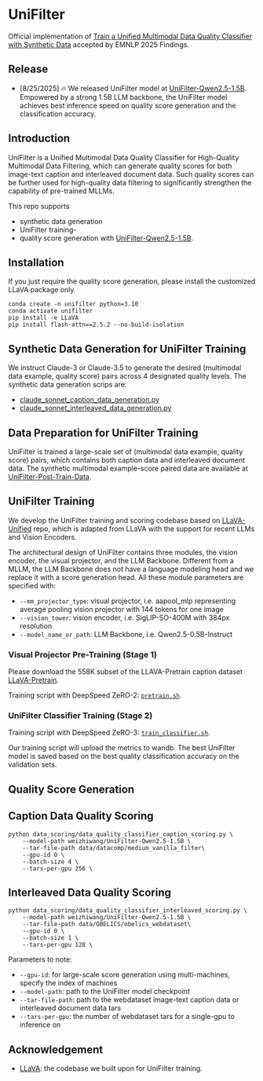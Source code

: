 # UniFilter

Official implementation of [Train a Unified Multimodal Data Quality Classifier with Synthetic Data]() accepted by EMNLP 2025 Findings.


## Release
<!-- - [3/31/2025] 🔥 We released all pre-training data in webdataset format at [Open-Qwen2VL-Data](https://huggingface.co/datasets/weizhiwang/Open-Qwen2VL-Data).
- [3/31/2025] 🔥 We released the technical report for [**Open-Qwen2VL**](https://arxiv.org/abs/2504.00595). -->
- [8/25/2025] 🔥 We released UniFilter model at [UniFilter-Qwen2.5-1.5B](https://huggingface.co/weizhiwang/UniFilter-Qwen2.5-1.5B). Empowered by a strong 1.5B LLM backbone, the UniFilter model achieves best inference speed on quality score generation and the classification accuracy.


## Introduction
UniFilter is a Unified Multimodal Data Quality Classifier for High-Quality Multimodal Data Filtering, which can generate quality scores for both image-text caption and interleaved document data. Such quality scores can be further used for high-quality data filtering to significantly strengthen the capability of pre-trained MLLMs.

This repo supports
 - synthetic data generation
 - UniFilter training-
 - quality score generation with [UniFilter-Qwen2.5-1.5B](https://huggingface.co/weizhiwang/UniFilter-Qwen2.5-1.5B).

## Installation
If you just require the quality score generation, please install the customized LLaVA package only.

```Shell
conda create -n unifilter python=3.10
conda activate unifilter
pip install -e LLaVA
pip install flash-attn==2.5.2 --no-build-isolation
```

## Synthetic Data Generation for UniFilter Training
We instruct Claude-3 or Claude-3.5 to generate the desired (multimodal data example, quality score) pairs across 4 designated quality levels.
The synthetic data generation scrips are:
 - [claude_sonnet_caption_data_generation.py](data_prepare/caption_data_scripts/claude_sonnet_caption_data_generation.py)
 - [claude_sonnet_interleaved_data_generation.py](data_prepare/interleaved_data_scripts/claude_sonnet_interleaved_data_generation.py)

## Data Preparation for UniFilter Training
UniFilter is trained a large-scale set of (multimodal data example, quality score) pairs, which contains both caption data and interleaved document data. The synthetic multimodal example-score paired data are available at [UniFilter-Post-Train-Data]().

## UniFilter Training
We develop the UniFilter training and scoring codebase based on [LLaVA-Unified]() repo, which is adapted from LLaVA with the support for recent LLMs and Vision Encoders. 
<!-- An additional [LlavaPhi3Classifier](LLaVA/llava/model/language_model/llava_phi3.py#235) class is customized as the model class for UniFilter. -->

The architectural design of UniFilter contains three modules, the vision encoder, the visual projector, and the LLM Backbone. Different from a MLLM, the LLM Backbone does not have a language modeling head and we replace it with a score generation head. All these module parameters are specified with:
- `--mm_projector_type`: visual projector, i.e. aapool_mlp representing average pooling vision projector with 144 tokens for one image
- `--vision_tower`: vision encoder, i.e. SigLIP-SO-400M with 384px resolution
- `--model_name_or_path`: LLM Backbone, i.e. Qwen2.5-0.5B-Instruct


### Visual Projector Pre-Training (Stage 1)

Please download the 558K subset of the LLAVA-Pretrain caption dataset [LLaVA-Pretrain](https://huggingface.co/datasets/liuhaotian/LLaVA-Pretrain).

Training script with DeepSpeed ZeRO-2: [`pretrain.sh`](scripts/v1_5/pretrain.sh).


### UniFilter Classifier Training (Stage 2)


Training script with DeepSpeed ZeRO-3: [`train_classifier.sh`](scripts/v1_5/train_classifier.sh).

Our training script will upload the metrics to wandb. The best UniFilter model is saved based on the best quality classification accuracy on the validation sets.


## Quality Score Generation

## Caption Data Quality Scoring
```Shell
python data_scoring/data_quality_classifier_caption_scoring.py \
    --model-path weizhiwang/UniFilter-Qwen2.5-1.5B \
    --tar-file-path data/datacomp/medium_vanilla_filter\ 
    --gpu-id 0 \
    --batch-size 4 \
    --tars-per-gpu 256 \
```

## Interleaved Data Quality Scoring
```Shell
python data_scoring/data_quality_classifier_interleaved_scoring.py \
    --model-path weizhiwang/UniFilter-Qwen2.5-1.5B \
    --tar-file-path data/OBELICS/obelics_webdataset\ 
    --gpu-id 0 \
    --batch-size 1 \
    --tars-per-gpu 128 \
```

Parameters to note:
- `--gpu-id`: for large-scale score generation using multi-machines, specify the index of machines
- `--model-path`: path to the UniFilter model checkpoint
- `--tar-file-path`: path to the webdataset image-text caption data or interleaved document data tars
- `--tars-per-gpu`: the number of webdataset tars for a single-gpu to inference on


## Acknowledgement

- [LLaVA](https://github.com/haotian-liu/LLaVA): the codebase we built upon for UniFilter training.

